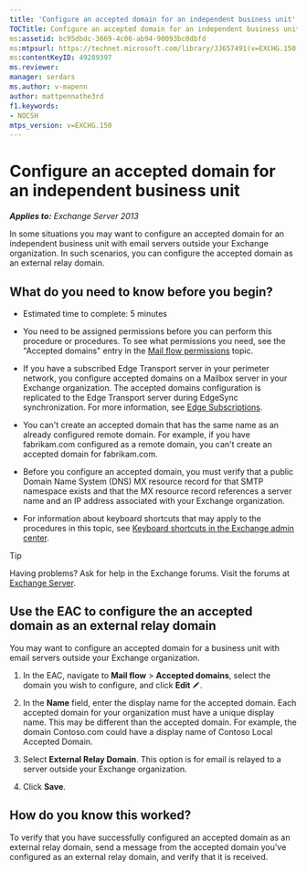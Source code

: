 ```yaml
---
title: 'Configure an accepted domain for an independent business unit'
TOCTitle: Configure an accepted domain for an independent business unit
ms:assetid: bc95dbdc-3669-4c06-ab94-90093bc0dbfd
ms:mtpsurl: https://technet.microsoft.com/library/JJ657491(v=EXCHG.150)
ms:contentKeyID: 49289397
ms.reviewer: 
manager: serdars
ms.author: v-mapenn
author: mattpennathe3rd
f1.keywords:
- NOCSH
mtps_version: v=EXCHG.150
---
```


# Configure an accepted domain for an independent business unit

_**Applies to:** Exchange Server 2013_

In some situations you may want to configure an accepted domain for an independent business unit with email servers outside your Exchange organization. In such scenarios, you can configure the accepted domain as an external relay domain.

## What do you need to know before you begin?

- Estimated time to complete: 5 minutes

- You need to be assigned permissions before you can perform this procedure or procedures. To see what permissions you need, see the "Accepted domains" entry in the [Mail flow permissions](mail-flow-permissions-exchange-2013-help.md) topic.

- If you have a subscribed Edge Transport server in your perimeter network, you configure accepted domains on a Mailbox server in your Exchange organization. The accepted domains configuration is replicated to the Edge Transport server during EdgeSync synchronization. For more information, see [Edge Subscriptions](edge-subscriptions-exchange-2013-help.md).

- You can't create an accepted domain that has the same name as an already configured remote domain. For example, if you have fabrikam.com configured as a remote domain, you can't create an accepted domain for fabrikam.com.

- Before you configure an accepted domain, you must verify that a public Domain Name System (DNS) MX resource record for that SMTP namespace exists and that the MX resource record references a server name and an IP address associated with your Exchange organization.

- For information about keyboard shortcuts that may apply to the procedures in this topic, see [Keyboard shortcuts in the Exchange admin center](keyboard-shortcuts-in-the-exchange-admin-center-2013-help.md).

> [!TIP]
> Having problems? Ask for help in the Exchange forums. Visit the forums at [Exchange Server](https://go.microsoft.com/fwlink/p/?linkid=60612).

## Use the EAC to configure the an accepted domain as an external relay domain

You may want to configure an accepted domain for a business unit with email servers outside your Exchange organization.

1. In the EAC, navigate to **Mail flow** \> **Accepted domains**, select the domain you wish to configure, and click **Edit** ![Edit icon](images/JJ218640.6f53ccb2-1f13-4c02-bea0-30690e6ea71d(EXCHG.150).gif "Edit icon").

2. In the **Name** field, enter the display name for the accepted domain. Each accepted domain for your organization must have a unique display name. This may be different than the accepted domain. For example, the domain Contoso.com could have a display name of Contoso Local Accepted Domain.

3. Select **External Relay Domain**. This option is for email is relayed to a server outside your Exchange organization.

4. Click **Save**.

## How do you know this worked?

To verify that you have successfully configured an accepted domain as an external relay domain, send a message from the accepted domain you've configured as an external relay domain, and verify that it is received.
